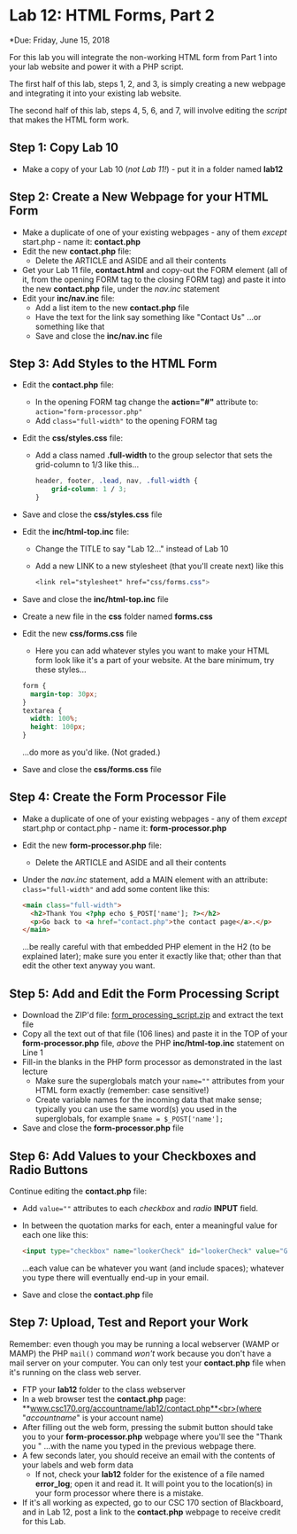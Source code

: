 # Lab 12: HTML Forms, Part 2
*Due: Friday, June 15, 2018

For this lab you will integrate the non-working HTML form from Part 1 into your lab website and power it with a PHP script.

The first half of this lab, steps 1, 2, and 3, is simply creating a new webpage and integrating it into your existing lab website.

The second half of this lab, steps 4, 5, 6, and 7, will involve editing the *script* that makes the HTML form work.

## Step 1: Copy Lab 10

- Make a copy of your Lab 10 (*not Lab 11!*) - put it in a folder named **lab12**

## Step 2: Create a New Webpage for your HTML Form

- Make a duplicate of one of your existing webpages - any of them *except* start.php - name it: **contact.php**
- Edit the new **contact.php** file:
  - Delete the ARTICLE and ASIDE and all their contents
- Get your Lab 11 file, **contact.html** and copy-out the FORM element (all of it, from the opening FORM tag to the closing FORM tag) and paste it into the new **contact.php** file, under the *nav.inc* statement
- Edit your **inc/nav.inc** file:
  - Add a list item to the new **contact.php** file
  - Have the text for the link say something like "Contact Us" ...or something like that
  - Save and close the **inc/nav.inc** file

## Step 3: Add Styles to the HTML Form

- Edit the **contact.php** file:

  - In the opening FORM tag change the **action="#"** attribute to:<br> `action="form-processor.php"`
  - Add `class="full-width"` to the opening FORM tag

- Edit the **css/styles.css** file:

  - Add a class named **.full-width** to the group selector that sets the grid-column to 1/3 like this...

    ```css
    header, footer, .lead, nav, .full-width {
    	grid-column: 1 / 3;
    }
    ```

- Save and close the **css/styles.css** file

- Edit the **inc/html-top.inc** file:

  - Change the TITLE to say "Lab 12..." instead of Lab 10

  - Add a new LINK to a new stylesheet (that you'll create next) like this

    ```css
    <link rel="stylesheet" href="css/forms.css">
    ```

- Save and close the **inc/html-top.inc** file

- Create a new file in the **css** folder named **forms.css**

- Edit the new **css/forms.css** file

  - Here you can add whatever styles you want to make your HTML form look like it's a part of your website.  At the bare minimum, try these styles...

  ```css
  form { 
  	margin-top: 30px;
  }
  textarea {
  	width: 100%;
  	height: 100px;
  }
  ```

  ...do more as you'd like.  (Not graded.)

- Save and close the **css/forms.css** file


## Step 4: Create the Form Processor File

- Make a duplicate of one of your existing webpages - any of them *except* start.php or contact.php - name it: **form-processor.php**

- Edit the new **form-processor.php** file:
  - Delete the ARTICLE and ASIDE and all their contents

- Under the *nav.inc* statement, add a MAIN element with an attribute: `class="full-width"` and add some content like this:

  ```html
  <main class="full-width">
    <h2>Thank You <?php echo $_POST['name']; ?></h2>
    <p>Go back to <a href="contact.php">the contact page</a>.</p>
  </main>
  ```

  ...be really careful with that embedded PHP element in the H2 (to be explained later); make sure you enter it exactly like that; other than that edit the other text anyway you want.



## Step 5: Add and Edit the Form Processing Script

- Download the ZIP'd file: [form_processing_script.zip](http://csc170.org/rkostin/distribution/form_processing_script.zip) and extract the text file 
- Copy all the text out of that file (106 lines) and paste it in the TOP of your **form-processor.php** file, *above* the PHP **inc/html-top.inc** statement on Line 1
- Fill-in the blanks in the PHP form processor as demonstrated in the last lecture 
  - Make sure the superglobals match your `name=""` attributes from your HTML form exactly (remember: case sensitive!)
  - Create variable names for the incoming data that make sense; typically you can use the same word(s) you used in the superglobals, for example `$name = $_POST['name'];`
- Save and close the **form-processor.php** file

## Step 6: Add Values to your Checkboxes and Radio Buttons

Continue editing the **contact.php** file:

- Add `value=""` attributes to each *checkbox* and *radio* **INPUT** field.  

- In between the quotation marks for each, enter a meaningful value for each one like this:

  ```html
  <input type="checkbox" name="lookerCheck" id="lookerCheck" value="Good Looking">
  ```

  ...each value can be whatever you want (and include spaces); whatever you type there will eventually end-up in your email.

- Save and close the **contact.php** file

## Step 7: Upload, Test and Report your Work

Remember: even though you may be  running a local webserver (WAMP or MAMP) the PHP `mail()` command *won't* work because you don't have a mail server on your computer.  You can only test your **contact.php** file when it's running on the class web server.

- FTP your **lab12** folder to the class webserver 
- In a web browser test the **contact.php** page:<br> **www.csc170.org/accountname/lab12/contact.php**<br>(where "*accountname*" is your account name)
- After filling out the web form, pressing the submit button should take you to your **form-processor.php** webpage where you'll see the "Thank you " ...with the name you typed in the previous webpage there.
- A few seconds later, you should receive an email with the contents of your labels and web form data
  - If not, check your **lab12** folder for the existence of a file named **error_log**; open it and read it.  It will point you to the location(s) in your form processor where there is a mistake.
- If it's all working as expected, go to our CSC 170 section of Blackboard, and in Lab 12, post a link to the **contact.php** webpage to receive credit for this Lab.

